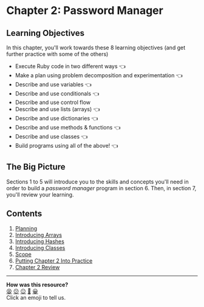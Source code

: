 # Chapter 2: Password Manager

## Learning Objectives

In this chapter, you'll work towards these 8 learning objectives (and get further practice with some of the others)

- Execute Ruby code in two different ways :point_left:
- Make a plan using problem decomposition and experimentation :point_left:
- Describe and use variables :point_left:
- Describe and use conditionals :point_left:
- Describe and use control flow
- Describe and use lists (arrays) :point_left:
- Describe and use dictionaries :point_left:
- Describe and use methods & functions :point_left:
- Describe and use classes :point_left:
- Build programs using all of the above! :point_left:

## The Big Picture

Sections 1 to 5 will introduce you to the skills and concepts you'll need in order to build a _password manager_ program in section 6. Then, in section 7, you'll review your learning.

## Contents

1. [Planning](./01_planning.md)
2. [Introducing Arrays](./02_introducing_arrays.md)
3. [Introducing Hashes](./03_introducing_hashes.md)
4. [Introducing Classes](./04_introducing_classes.md)
5. [Scope](./05_scope.md)
6. [Putting Chapter 2 Into Practice](./06_putting_chapter_2_into_practice.md)
7. [Chapter 2 Review](./07_chapter_2_review.md)


<!-- BEGIN GENERATED SECTION DO NOT EDIT -->

---

**How was this resource?**  
[😫](https://airtable.com/shrUJ3t7KLMqVRFKR?prefill_Repository=makersacademy%2Fpython_foundations&prefill_File=chapter2%2FREADME.md&prefill_Sentiment=😫) [😕](https://airtable.com/shrUJ3t7KLMqVRFKR?prefill_Repository=makersacademy%2Fpython_foundations&prefill_File=chapter2%2FREADME.md&prefill_Sentiment=😕) [😐](https://airtable.com/shrUJ3t7KLMqVRFKR?prefill_Repository=makersacademy%2Fpython_foundations&prefill_File=chapter2%2FREADME.md&prefill_Sentiment=😐) [🙂](https://airtable.com/shrUJ3t7KLMqVRFKR?prefill_Repository=makersacademy%2Fpython_foundations&prefill_File=chapter2%2FREADME.md&prefill_Sentiment=🙂) [😀](https://airtable.com/shrUJ3t7KLMqVRFKR?prefill_Repository=makersacademy%2Fpython_foundations&prefill_File=chapter2%2FREADME.md&prefill_Sentiment=😀)  
Click an emoji to tell us.

<!-- END GENERATED SECTION DO NOT EDIT -->
